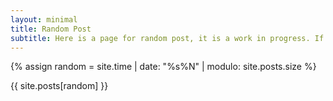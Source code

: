 ```yaml
---
layout: minimal
title: Random Post
subtitle: Here is a page for random post, it is a work in progress. If you have any suggestions on how it can be improved please do get in touch.
---
```


{% assign random = site.time | date: "%s%N" | modulo: site.posts.size %}


{{ site.posts[random] }}
